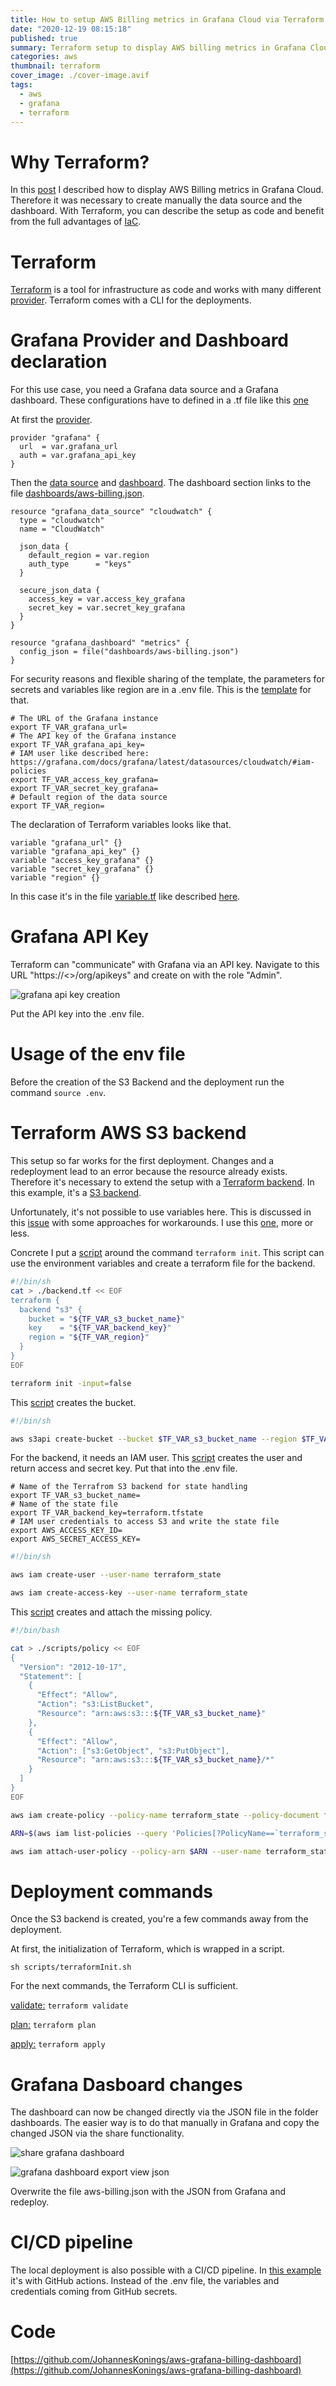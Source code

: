 ```yaml
---
title: How to setup AWS Billing metrics in Grafana Cloud via Terraform
date: "2020-12-19 08:15:18"
published: true
summary: Terraform setup to display AWS billing metrics in Grafana Cloud with S3 Backend and CI/CD pipeline
categories: aws
thumbnail: terraform
cover_image: ./cover-image.avif
tags:
  - aws
  - grafana
  - terraform
---
```


# Why Terraform?

In this [post](./aws_billing_metrics_and_grafana_cloud/) I described how to display AWS Billing metrics in Grafana Cloud. Therefore it was necessary to create manually the data source and the dashboard.
With Terraform, you can describe the setup as code and benefit from the full advantages of [IaC](https://en.wikipedia.org/wiki/Infrastructure_as_code).

# Terraform

[Terraform](https://www.terraform.io/) is a tool for infrastructure as code and works with many different [provider](https://www.terraform.io/docs/providers/index.html#lists-of-terraform-providers).
Terraform comes with a CLI for the deployments.

# Grafana Provider and Dashboard declaration

For this use case, you need a Grafana data source and a Grafana dashboard. These configurations have to defined in a .tf file like this [one](https://github.com/JohannesKonings/aws-grafana-billing-dashboard/blob/main/grafana.tf)

At first the [provider](https://registry.terraform.io/providers/grafana/grafana/latest/docs).

```
provider "grafana" {
  url  = var.grafana_url
  auth = var.grafana_api_key
}
```

Then the [data source](https://registry.terraform.io/providers/grafana/grafana/latest/docs/resources/data_source) and [dashboard](https://registry.terraform.io/providers/grafana/grafana/latest/docs/resources/dashboard).
The dashboard section links to the file [dashboards/aws-billing.json](https://github.com/JohannesKonings/aws-grafana-billing-dashboard/blob/main/dashboards/aws-billing.json).

```
resource "grafana_data_source" "cloudwatch" {
  type = "cloudwatch"
  name = "CloudWatch"

  json_data {
    default_region = var.region
    auth_type      = "keys"
  }

  secure_json_data {
    access_key = var.access_key_grafana
    secret_key = var.secret_key_grafana
  }
}

resource "grafana_dashboard" "metrics" {
  config_json = file("dashboards/aws-billing.json")
}
```

For security reasons and flexible sharing of the template, the parameters for secrets and variables like region are in a .env file. This is the [template](https://github.com/JohannesKonings/aws-grafana-billing-dashboard/blob/main/.env_template) for that.

```
# The URL of the Grafana instance
export TF_VAR_grafana_url=
# The API key of the Grafana instance
export TF_VAR_grafana_api_key=
# IAM user like described here: https://grafana.com/docs/grafana/latest/datasources/cloudwatch/#iam-policies
export TF_VAR_access_key_grafana=
export TF_VAR_secret_key_grafana=
# Default region of the data source
export TF_VAR_region=
```

The declaration of Terraform variables looks like that.

```
variable "grafana_url" {}
variable "grafana_api_key" {}
variable "access_key_grafana" {}
variable "secret_key_grafana" {}
variable "region" {}
```

In this case it's in the file [variable.tf](https://github.com/JohannesKonings/aws-grafana-billing-dashboard/blob/main/variables.tf) like described [here](https://learn.hashicorp.com/tutorials/terraform/azure-variables).

# Grafana API Key

Terraform can "communicate" with Grafana via an API key.
Navigate to this URL "https://<<Grafana instance>>/org/apikeys" and create on with the role "Admin".

![grafana api key creation](./grafana_api_key_creation.png)

Put the API key into the .env file.

# Usage of the env file

Before the creation of the S3 Backend and the deployment run the command `source .env`.

# Terraform AWS S3 backend

This setup so far works for the first deployment. Changes and a redeployment lead to an error because the resource already exists.
Therefore it's necessary to extend the setup with a [Terraform backend](https://www.terraform.io/docs/backends/index.html).
In this example, it's a [S3 backend](https://www.terraform.io/docs/backends/types/s3.html).

Unfortunately, it's not possible to use variables here. This is discussed in this [issue](https://github.com/hashicorp/terraform/issues/13022) with some approaches for workarounds. I use this [one](https://github.com/hashicorp/terraform/issues/13022#issuecomment-482014961), more or less.

Concrete I put a [script](https://github.com/JohannesKonings/aws-grafana-billing-dashboard/blob/main/scripts/terraformInit.sh) around the command `terraform init`. This script can use the environment variables and create a terraform file for the backend.

```bash
#!/bin/sh
cat > ./backend.tf << EOF
terraform {
  backend "s3" {
    bucket = "${TF_VAR_s3_bucket_name}"
    key    = "${TF_VAR_backend_key}"
    region = "${TF_VAR_region}"
  }
}
EOF

terraform init -input=false
```

This [script](https://github.com/JohannesKonings/aws-grafana-billing-dashboard/blob/main/scripts/createS3BackendBucket.sh) creates the bucket.

```sh
#!/bin/sh

aws s3api create-bucket --bucket $TF_VAR_s3_bucket_name --region $TF_VAR_region
```

For the backend, it needs an IAM user. This [script](https://github.com/JohannesKonings/aws-grafana-billing-dashboard/blob/main/scripts/createUser4S3BackendBucket.sh) creates the user and return access and secret key. Put that into the .env file.

```
# Name of the Terrafrom S3 backend for state handling
export TF_VAR_s3_bucket_name=
# Name of the state file
export TF_VAR_backend_key=terraform.tfstate
# IAM user credentials to access S3 and write the state file
export AWS_ACCESS_KEY_ID=
export AWS_SECRET_ACCESS_KEY=
```

```sh
#!/bin/sh

aws iam create-user --user-name terraform_state

aws iam create-access-key --user-name terraform_state
```

This [script](https://github.com/JohannesKonings/aws-grafana-billing-dashboard/blob/main/scripts/createAndAttachS3BackendBucketPolicy.sh) creates and attach the missing policy.

```sh
#!/bin/bash

cat > ./scripts/policy << EOF
{
  "Version": "2012-10-17",
  "Statement": [
    {
      "Effect": "Allow",
      "Action": "s3:ListBucket",
      "Resource": "arn:aws:s3:::${TF_VAR_s3_bucket_name}"
    },
    {
      "Effect": "Allow",
      "Action": ["s3:GetObject", "s3:PutObject"],
      "Resource": "arn:aws:s3:::${TF_VAR_s3_bucket_name}/*"
    }
  ]
}
EOF

aws iam create-policy --policy-name terraform_state --policy-document file://scripts/policy

ARN=$(aws iam list-policies --query 'Policies[?PolicyName==`terraform_state`].Arn' --output text)

aws iam attach-user-policy --policy-arn $ARN --user-name terraform_state
```

# Deployment commands

Once the S3 backend is created, you're a few commands away from the deployment.

At first, the initialization of Terraform, which is wrapped in a script.

`sh scripts/terraformInit.sh`

For the next commands, the Terraform CLI is sufficient.

[validate:](https://www.terraform.io/docs/commands/validate.html) `terraform validate`

[plan:](https://www.terraform.io/docs/commands/plan.html) `terraform plan`

[apply:](https://www.terraform.io/docs/commands/apply.html) `terraform apply`

# Grafana Dasboard changes

The dashboard can now be changed directly via the JSON file in the folder dashboards. The easier way is to do that manually in Grafana and copy the changed JSON via the share functionality.

![share grafana dashboard](./share_grafana_dashboard.png)

![grafana dashboard export view json](./grafana_dashboard_export_view_json.png)

Overwrite the file aws-billing.json with the JSON from Grafana and redeploy.

# CI/CD pipeline

The local deployment is also possible with a CI/CD pipeline. In [this example](https://github.com/JohannesKonings/aws-grafana-billing-dashboard/blob/main/.github/workflows/deploy2grafana.yml) it's with GitHub actions.
Instead of the .env file, the variables and credentials coming from GitHub secrets.

# Code

[https://github.com/JohannesKonings/aws-grafana-billing-dashboard](https://github.com/JohannesKonings/aws-grafana-billing-dashboard)
